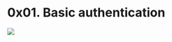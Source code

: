 # 0x01. Basic authentication

![](https://docs.oracle.com/cd/E19879-01/819-3669/images/security-httpBasicAuthentication.gif)

